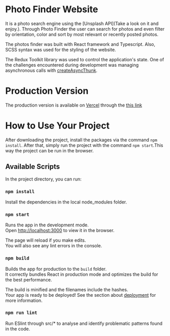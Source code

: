 # Photo Finder Website

It is a photo search engine using the [Unsplash API](Take a look on it and enjoy.). Through Photo Finder the user can search for photos and even filter by orientation, color and sort by most relevant or recently posted photos.

The photos finder was built with React framework and Typescript. Also, SCSS syntax was used for the styling of the website.

The Redux Toolkit library was used to control the application's state. One of the challenges encountered during development was managing asynchronous calls with [createAsyncThunk](https://redux.js.org/tutorials/fundamentals/part-6-async-logic#using-the-redux-thunk-middleware).

# Production Version

The production version is available on [Vercel](https://vercel.com/) through the [this link](https://photo-search-tool.vercel.app/)

# How to Use Your Project

After downloading the project, install the packages via the command `npm install`. After that, simply run the project with the command `npm start`.This way the project can be run in the browser.

## Available Scripts

In the project directory, you can run:

### `npm install`

Install the dependencies in the local node_modules folder.

### `npm start`

Runs the app in the development mode.\
Open [http://localhost:3000](http://localhost:3000) to view it in the browser.

The page will reload if you make edits.\
You will also see any lint errors in the console.

### `npm build`

Builds the app for production to the `build` folder.\
It correctly bundles React in production mode and optimizes the build for the best performance.

The build is minified and the filenames include the hashes.\
Your app is ready to be deployed!
See the section about [deployment](https://facebook.github.io/create-react-app/docs/deployment) for more information.

### `npm run lint`

Run ESlint through src/* to analyse and identify problematic patterns found in the code.


